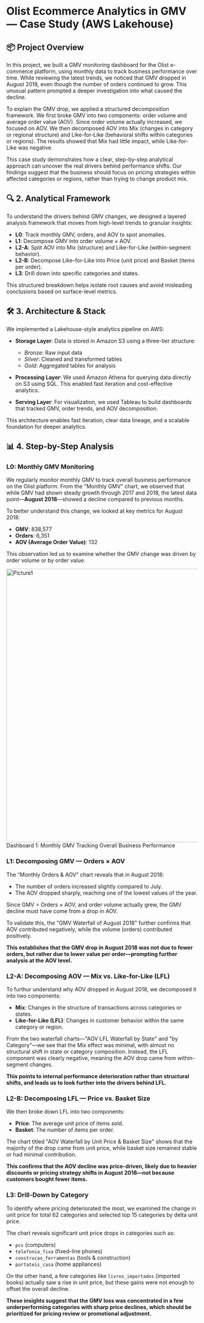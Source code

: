 # Olist Ecommerce Analytics in GMV — Case Study (AWS Lakehouse)

## 📦 Project Overview

In this project, we built a GMV monitoring dashboard for the Olist e-commerce platform, using monthly data to track business performance over time. While reviewing the latest trends, we noticed that GMV dropped in August 2018, even though the number of orders continued to grow. This unusual pattern prompted a deeper investigation into what caused the decline.

To explain the GMV drop, we applied a structured decomposition framework. We first broke GMV into two components: order volume and average order value (AOV). Since order volume actually increased, we focused on AOV. We then decomposed AOV into Mix (changes in category or regional structure) and Like-for-Like (behavioral shifts within categories or regions). The results showed that Mix had little impact, while Like-for-Like was negative.

This case study demonstrates how a clear, step-by-step analytical approach can uncover the real drivers behind performance shifts. Our findings suggest that the business should focus on pricing strategies within affected categories or regions, rather than trying to change product mix.

## 🔍 2. Analytical Framework

To understand the drivers behind GMV changes, we designed a layered analysis framework that moves from high-level trends to granular insights:

- **L0**: Track monthly GMV, orders, and AOV to spot anomalies.
- **L1**: Decompose GMV into order volume × AOV.
- **L2-A**: Split AOV into Mix (structure) and Like-for-Like (within-segment behavior).
- **L2-B**: Decompose Like-for-Like into Price (unit price) and Basket (items per order).
- **L3**: Drill down into specific categories and states.

This structured breakdown helps isolate root causes and avoid misleading conclusions based on surface-level metrics.

## 🛠️ 3. Architecture & Stack

We implemented a Lakehouse-style analytics pipeline on AWS:

- **Storage Layer**: Data is stored in Amazon S3 using a three-tier structure:
  - *Bronze*: Raw input data
  - *Silver*: Cleaned and transformed tables
  - *Gold*: Aggregated tables for analysis

- **Processing Layer**: We used Amazon Athena for querying data directly on S3 using SQL. This enabled fast iteration and cost-effective analytics.
  
- **Serving Layer**: For visualization, we used Tableau to build dashboards that tracked GMV, order trends, and AOV decomposition.
  
This architecture enables fast iteration, clear data lineage, and a scalable foundation for deeper analytics.

## 📊 4. Step-by-Step Analysis

### L0: Monthly GMV Monitoring

We regularly monitor monthly GMV to track overall business performance on the Olist platform. From the "Monthly GMV" chart, we observed that while GMV had shown steady growth through 2017 and 2018, the latest data point—**August 2018**—showed a decline compared to previous months.

To better understand this change, we looked at key metrics for August 2018:
- **GMV**: 838,577
- **Orders**: 6,351
- **AOV (Average Order Value)**: 132

This observation led us to examine whether the GMV change was driven by order volume or by order value.

<img width="901" height="720" alt="Picture1" src="https://github.com/user-attachments/assets/f6fec512-8d19-4827-818c-552a89c585fd" />
Dashboard 1: Monthly GMV Tracking Overall Business Performance

### L1: Decomposing GMV — Orders × AOV

The “Monthly Orders & AOV” chart reveals that in August 2018:
- The number of orders increased slightly compared to July.
- The AOV dropped sharply, reaching one of the lowest values of the year.

Since GMV = Orders × AOV, and order volume actually grew, the GMV decline must have come from a drop in AOV.

To validate this, the "GMV Waterfall of August 2018" further confirms that AOV contributed negatively, while the volume (orders) contributed positively.

**This establishes that the GMV drop in August 2018 was not due to fewer orders, but rather due to lower value per order—prompting further analysis at the AOV level.**

### L2-A: Decomposing AOV — Mix vs. Like-for-Like (LFL)

To furthur understand why AOV dropped in August 2018, we decomposed it into two components:

- **Mix**: Changes in the structure of transactions across categories or states.
- **Like-for-Like (LFL)**: Changes in customer behavior within the same category or region.

From the two waterfall charts—"AOV LFL Waterfall by State" and "by Category"—we see that the Mix effect was minimal, with almost no structural shift in state or category composition. Instead, the LFL component was clearly negative, meaning the AOV drop came from within-segment changes.

**This points to internal performance deterioration rather than structural shifts, and leads us to look further into the drivers behind LFL.**

### L2-B: Decomposing LFL — Price vs. Basket Size

We then broke down LFL into two components:

- **Price**: The average unit price of items sold.
- **Basket**: The number of items per order.

The chart titled "AOV Waterfall by Unit Price & Basket Size" shows that the majority of the drop came from unit price, while basket size remained stable or had minimal contribution.

**This confirms that the AOV decline was price-driven, likely due to heavier discounts or pricing strategy shifts in August 2018—not because customers bought fewer items.**

### L3: Drill-Down by Category

To identify where pricing deteriorated the most, we examined the change in unit price for total 62 categories and selected top 15 categories by delta unit price.

The chart reveals significant unit price drops in categories such as:
- `pcs` (computers)
- `telefonia_fixa` (fixed-line phones)
- `construcao_ferramentas` (tools & construction)
- `portateis_casa` (home appliances)

On the other hand, a few categories like `livros_importados` (imported books) actually saw a rise in unit price, but these gains were not enough to offset the overall decline.

**These insights suggest that the GMV loss was concentrated in a few underperforming categories with sharp price declines, which should be prioritized for pricing review or promotional adjustment.**

